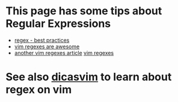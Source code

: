 # This page has some tips about Regular Expressions
* [regex - best practices](http://www.softpanorama.org/Scripting/Perlbook/Ch05/best_practices.shtml)
* [vim regexes are awesome](vim-regexes-are-awesome.md)
* [another vim regexes article](http://andrewradev.com/2011/05/08/vim-regexes/)  [vim regexes](vim-regexes.md)

# See also [dicasvim](dicasvim.md) to learn about regex on vim


